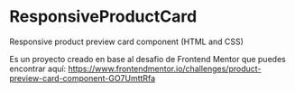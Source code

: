 # ResponsiveProductCard
Responsive product preview card component (HTML and CSS)

Es un proyecto creado en base al desafio de Frontend Mentor que puedes encontrar aquí:
https://www.frontendmentor.io/challenges/product-preview-card-component-GO7UmttRfa
